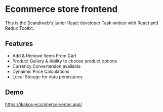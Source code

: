 
# Ecommerce store frontend

This is the Scandiweb's junior React developer Task written with React and Redux Toolkit.




## Features

- Add & Remove Items From Cart
- Product Gallery & Ability to choose product options
- Currency Convertersion available 
- Dynaimic Price Calculations
- Local Storage for data persistancy


## Demo

https://ikakos-eccomerce.vercel.app/
